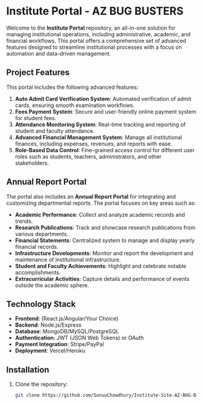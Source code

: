 # Institute Portal - AZ BUG BUSTERS

Welcome to the **Institute Portal** repository, an all-in-one solution for managing institutional operations, including administrative, academic, and financial workflows. This portal offers a comprehensive set of advanced features designed to streamline institutional processes with a focus on automation and data-driven management.

## Project Features

This portal includes the following advanced features:

1. **Auto Admit Card Verification System**: Automated verification of admit cards, ensuring smooth examination workflows.
2. **Fees Payment System**: Secure and user-friendly online payment system for student fees.
3. **Attendance Monitoring System**: Real-time tracking and reporting of student and faculty attendance.
4. **Advanced Financial Management System**: Manage all institutional finances, including expenses, revenues, and reports with ease.
5. **Role-Based Data Control**: Fine-grained access control for different user roles such as students, teachers, administrators, and other stakeholders.

## Annual Report Portal

The portal also includes an **Annual Report Portal** for integrating and customizing departmental reports. The portal focuses on key areas such as:

- **Academic Performance**: Collect and analyze academic records and trends.
- **Research Publications**: Track and showcase research publications from various departments.
- **Financial Statements**: Centralized system to manage and display yearly financial records.
- **Infrastructure Developments**: Monitor and report the development and maintenance of institutional infrastructure.
- **Student and Faculty Achievements**: Highlight and celebrate notable accomplishments.
- **Extracurricular Activities**: Capture details and performance of events outside the academic sphere.

## Technology Stack

- **Frontend**: (React.js/Angular/Your Choice)
- **Backend**: Node.js/Express
- **Database**: MongoDB/MySQL/PostgreSQL
- **Authentication**: JWT (JSON Web Tokens) or OAuth
- **Payment Integration**: Stripe/PayPal
- **Deployment**: Vercel/Heroku

## Installation

1. Clone the repository:

   ```bash
   git clone https://github.com/SonuuChowdhury/Institute-Site-AZ-BUG-BUSTERS.git
